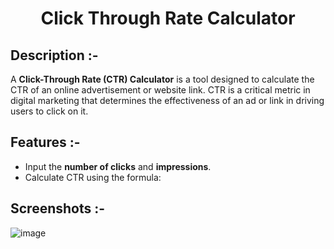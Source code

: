 # <p align="center">Click Through Rate Calculator</p>

## Description :-

A **Click-Through Rate (CTR) Calculator** is a tool designed to calculate the CTR of an online advertisement or website link. CTR is a critical metric in digital marketing that determines the effectiveness of an ad or link in driving users to click on it.

## Features :-

- Input the **number of clicks** and **impressions**.
- Calculate CTR using the formula:

## Screenshots :-

![image](https://github.com/user-attachments/assets/e2a4ec62-45a6-4522-9ba9-519accb9e03e)
